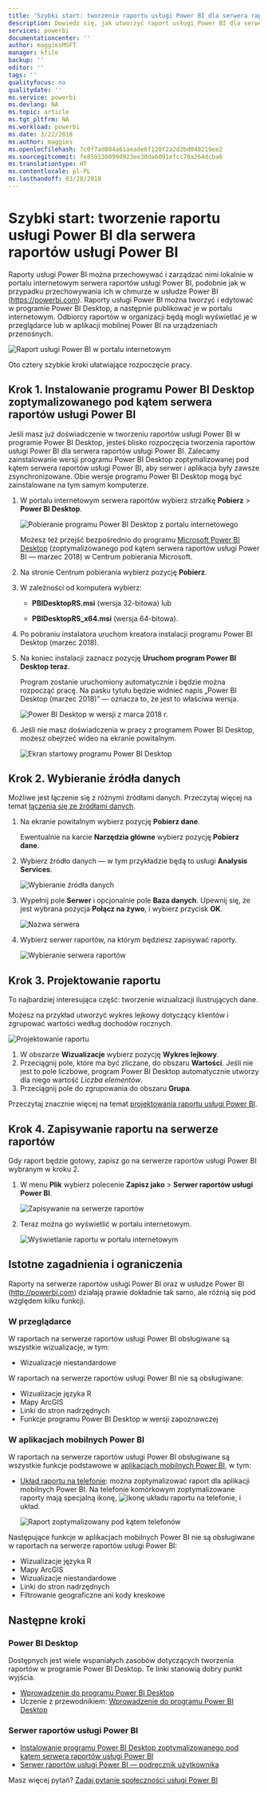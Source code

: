 ```yaml
---
title: 'Szybki start: tworzenie raportu usługi Power BI dla serwera raportów usługi Power BI'
description: Dowiedz się, jak utworzyć raport usługi Power BI dla serwera raportów usługi Power BI w kilku prostych krokach.
services: powerbi
documentationcenter: ''
author: maggiesMSFT
manager: kfile
backup: ''
editor: ''
tags: ''
qualityfocus: no
qualitydate: ''
ms.service: powerbi
ms.devlang: NA
ms.topic: article
ms.tgt_pltfrm: NA
ms.workload: powerbi
ms.date: 3/22/2018
ms.author: maggies
ms.openlocfilehash: 7c0f7ad804a61aeade6f120f2a2d2bd048219ee2
ms.sourcegitcommit: fe859130099d923ee30da6091efcc70a264dcba6
ms.translationtype: HT
ms.contentlocale: pl-PL
ms.lasthandoff: 03/28/2018
---
```

# <a name="quickstart-create-a-power-bi-report-for-power-bi-report-server"></a>Szybki start: tworzenie raportu usługi Power BI dla serwera raportów usługi Power BI
Raporty usługi Power BI można przechowywać i zarządzać nimi lokalnie w portalu internetowym serwera raportów usługi Power BI, podobnie jak w przypadku przechowywania ich w chmurze w usłudze Power BI (https://powerbi.com). Raporty usługi Power BI można tworzyć i edytować w programie Power BI Desktop, a następnie publikować je w portalu internetowym. Odbiorcy raportów w organizacji będą mogli wyświetlać je w przeglądarce lub w aplikacji mobilnej Power BI na urządzeniach przenośnych.

![Raport usługi Power BI w portalu internetowym](media/quickstart-create-powerbi-report/report-server-powerbi-report.png)

Oto cztery szybkie kroki ułatwiające rozpoczęcie pracy.

## <a name="step-1-install-power-bi-desktop-optimized-for-power-bi-report-server"></a>Krok 1. Instalowanie programu Power BI Desktop zoptymalizowanego pod kątem serwera raportów usługi Power BI

Jeśli masz już doświadczenie w tworzeniu raportów usługi Power BI w programie Power BI Desktop, jesteś blisko rozpoczęcia tworzenia raportów usługi Power BI dla serwera raportów usługi Power BI. Zalecamy zainstalowanie wersji programu Power BI Desktop zoptymalizowanej pod kątem serwera raportów usługi Power BI, aby serwer i aplikacja były zawsze zsynchronizowane. Obie wersje programu Power BI Desktop mogą być zainstalowane na tym samym komputerze.

1. W portalu internetowym serwera raportów wybierz strzałkę **Pobierz** > **Power BI Desktop**.

    ![Pobieranie programu Power BI Desktop z portalu internetowego](media/quickstart-create-powerbi-report/report-server-download-web-portal.png)

    Możesz też przejść bezpośrednio do programu [Microsoft Power BI Desktop](https://www.microsoft.com/download/details.aspx?id=56723) (zoptymalizowanego pod kątem serwera raportów usługi Power BI — marzec 2018) w Centrum pobierania Microsoft.

2. Na stronie Centrum pobierania wybierz pozycję **Pobierz**.

3. W zależności od komputera wybierz:

    - **PBIDesktopRS.msi** (wersja 32-bitowa) lub

    - **PBIDesktopRS_x64.msi** (wersja 64-bitowa).

4. Po pobraniu instalatora uruchom kreatora instalacji programu Power BI Desktop (marzec 2018).

2. Na koniec instalacji zaznacz pozycję **Uruchom program Power BI Desktop teraz**.
   
    Program zostanie uruchomiony automatycznie i będzie można rozpocząć pracę. Na pasku tytułu będzie widnieć napis „Power BI Desktop (marzec 2018)” — oznacza to, że jest to właściwa wersja.

    ![Power BI Desktop w wersji z marca 2018 r.](media/quickstart-create-powerbi-report/report-server-desktop-march-2018.png)

3. Jeśli nie masz doświadczenia w pracy z programem Power BI Desktop, możesz obejrzeć wideo na ekranie powitalnym.
   
    ![Ekran startowy programu Power BI Desktop](media/quickstart-create-powerbi-report/report-server-powerbi-desktop-start.png)

## <a name="step-2-select-a-data-source"></a>Krok 2. Wybieranie źródła danych
Możliwe jest łączenie się z różnymi źródłami danych. Przeczytaj więcej na temat [łączenia się ze źródłami danych](connect-data-sources.md).

1. Na ekranie powitalnym wybierz pozycję **Pobierz dane**.
   
    Ewentualnie na karcie **Narzędzia główne** wybierz pozycję **Pobierz dane**.
2. Wybierz źródło danych — w tym przykładzie będą to usługi **Analysis Services**.
   
    ![Wybieranie źródła danych](media/quickstart-create-powerbi-report/report-server-get-data-ssas.png)
3. Wypełnij pole **Serwer** i opcjonalnie pole **Baza danych**. Upewnij się, że jest wybrana pozycja **Połącz na żywo**, i wybierz przycisk **OK**.
   
    ![Nazwa serwera](media/quickstart-create-powerbi-report/report-server-ssas-server-name.png)
4. Wybierz serwer raportów, na którym będziesz zapisywać raporty.
   
    ![Wybieranie serwera raportów](media/quickstart-create-powerbi-report/report-server-select-server.png)

## <a name="step-3-design-your-report"></a>Krok 3. Projektowanie raportu
To najbardziej interesująca część: tworzenie wizualizacji ilustrujących dane.

Możesz na przykład utworzyć wykres lejkowy dotyczący klientów i zgrupować wartości według dochodów rocznych.

![Projektowanie raportu](media/quickstart-create-powerbi-report/report-server-create-funnel.png)

1. W obszarze **Wizualizacje** wybierz pozycję **Wykres lejkowy**.
2. Przeciągnij pole, które ma być zliczane, do obszaru **Wartości**. Jeśli nie jest to pole liczbowe, program Power BI Desktop automatycznie utworzy dla niego wartość *Liczba elementów*.
3. Przeciągnij pole do zgrupowania do obszaru **Grupa**.

Przeczytaj znacznie więcej na temat [projektowania raportu usługi Power BI](../desktop-report-view.md).

## <a name="step-4-save-your-report-to-the-report-server"></a>Krok 4. Zapisywanie raportu na serwerze raportów
Gdy raport będzie gotowy, zapisz go na serwerze raportów usługi Power BI wybranym w kroku 2.

1. W menu **Plik** wybierz polecenie **Zapisz jako** > **Serwer raportów usługi Power BI**.
   
    ![Zapisywanie na serwerze raportów](media/quickstart-create-powerbi-report/report-server-save-as-powerbi-report-server.png)
2. Teraz można go wyświetlić w portalu internetowym.
   
    ![Wyświetlanie raportu w portalu internetowym](media/quickstart-create-powerbi-report/report-server-powerbi-report.png)

## <a name="considerations-and-limitations"></a>Istotne zagadnienia i ograniczenia
Raporty na serwerze raportów usługi Power BI oraz w usłudze Power BI (http://powerbi.com) działają prawie dokładnie tak samo, ale różnią się pod względem kilku funkcji.

### <a name="in-a-browser"></a>W przeglądarce
W raportach na serwerze raportów usługi Power BI obsługiwane są wszystkie wizualizacje, w tym:

* Wizualizacje niestandardowe

W raportach na serwerze raportów usługi Power BI nie są obsługiwane:

* Wizualizacje języka R
* Mapy ArcGIS
* Linki do stron nadrzędnych
* Funkcje programu Power BI Desktop w wersji zapoznawczej

### <a name="in-the-power-bi-mobile-apps"></a>W aplikacjach mobilnych Power BI
W raportach na serwerze raportów usługi Power BI obsługiwane są wszystkie funkcje podstawowe w [aplikacjach mobilnych Power BI](../mobile-apps-for-mobile-devices.md), w tym:

* [Układ raportu na telefonie](../desktop-create-phone-report.md): można zoptymalizować raport dla aplikacji mobilnych Power BI. Na telefonie komórkowym zoptymalizowane raporty mają specjalną ikonę, ![ikonę układu raportu na telefonie](media/quickstart-create-powerbi-report/power-bi-rs-mobile-optimized-icon.png), i układ.
  
    ![Raport zoptymalizowany pod kątem telefonów](media/quickstart-create-powerbi-report/power-bi-rs-mobile-optimized-report.png)

Następujące funkcje w aplikacjach mobilnych Power BI nie są obsługiwane w raportach na serwerze raportów usługi Power BI:

* Wizualizacje języka R
* Mapy ArcGIS
* Wizualizacje niestandardowe
* Linki do stron nadrzędnych
* Filtrowanie geograficzne ani kody kreskowe

## <a name="next-steps"></a>Następne kroki
### <a name="power-bi-desktop"></a>Power BI Desktop
Dostępnych jest wiele wspaniałych zasobów dotyczących tworzenia raportów w programie Power BI Desktop. Te linki stanowią dobry punkt wyjścia.

* [Wprowadzenie do programu Power BI Desktop](../desktop-getting-started.md)
* Uczenie z przewodnikiem: [Wprowadzenie do programu Power BI Desktop](../guided-learning/gettingdata.yml#step-2)


### <a name="power-bi-report-server"></a>Serwer raportów usługi Power BI
* [Instalowanie programu Power BI Desktop zoptymalizowanego pod kątem serwera raportów usługi Power BI](install-powerbi-desktop.md)  
* [Serwer raportów usługi Power BI — podręcznik użytkownika](user-handbook-overview.md)  

Masz więcej pytań? [Zadaj pytanie społeczności usługi Power BI](https://community.powerbi.com/)
